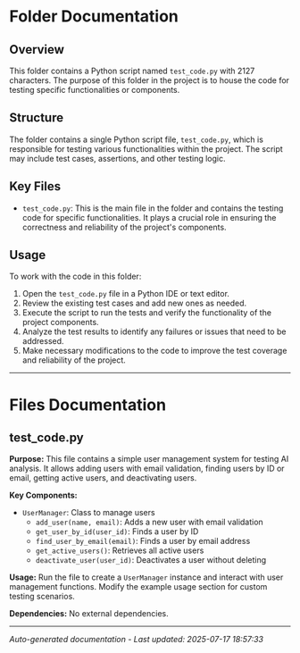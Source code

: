 # Folder Documentation

## Overview
This folder contains a Python script named `test_code.py` with 2127 characters. The purpose of this folder in the project is to house the code for testing specific functionalities or components.

## Structure
The folder contains a single Python script file, `test_code.py`, which is responsible for testing various functionalities within the project. The script may include test cases, assertions, and other testing logic.

## Key Files
- `test_code.py`: This is the main file in the folder and contains the testing code for specific functionalities. It plays a crucial role in ensuring the correctness and reliability of the project's components.

## Usage
To work with the code in this folder:
1. Open the `test_code.py` file in a Python IDE or text editor.
2. Review the existing test cases and add new ones as needed.
3. Execute the script to run the tests and verify the functionality of the project components.
4. Analyze the test results to identify any failures or issues that need to be addressed.
5. Make necessary modifications to the code to improve the test coverage and reliability of the project.

---

# Files Documentation

## test_code.py

**Purpose:** This file contains a simple user management system for testing AI analysis. It allows adding users with email validation, finding users by ID or email, getting active users, and deactivating users.

**Key Components:**
- `UserManager`: Class to manage users
  - `add_user(name, email)`: Adds a new user with email validation
  - `get_user_by_id(user_id)`: Finds a user by ID
  - `find_user_by_email(email)`: Finds a user by email address
  - `get_active_users()`: Retrieves all active users
  - `deactivate_user(user_id)`: Deactivates a user without deleting

**Usage:** Run the file to create a `UserManager` instance and interact with user management functions. Modify the example usage section for custom testing scenarios.

**Dependencies:** No external dependencies.

---
*Auto-generated documentation - Last updated: 2025-07-17 18:57:33*
